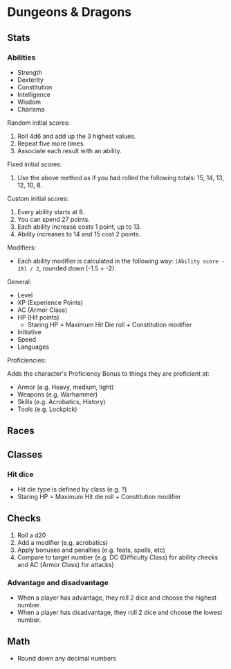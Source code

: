 # Dungeons & Dragons

## Stats

### Abilities

- Strength
- Dexterity
- Constitution
- Intelligence
- Wisdom
- Charisma

Random initial scores:
1. Roll 4d6 and add up the 3 highest values.
2. Repeat five more times.
3. Associate each result with an ability.

Fixed initial scores:
1. Use the above method as if you had rolled the following totals: 15, 14, 13, 12, 10, 8.

Custom initial scores:
1. Every ability starts at 8.
2. You can spend 27 points.
3. Each ability increase costs 1 point, up to 13.
4. Ability increases to 14 and 15 cost 2 points.

Modifiers:
- Each ability modifier is calculated in the following way: `(Ability score - 10) / 2`, rounded down (-1.5 = -2).

General:
- Level
- XP (Experience Points)
- AC (Armor Class)
- HP (Hit points)
  - Staring HP = Maximum Hit Die roll + Constitution modifier
- Initiative
- Speed
- Languages

Proficiencies:

Adds the character's Proficiency Bonus to things they are proficient at:
- Armor (e.g. Heavy, medium, light)
- Weapons (e.g. Warhammer)
- Skills (e.g. Acrobatics, History)
- Tools (e.g. Lockpick)

## Races


## Classes

### Hit dice

- Hit die type is defined by class (e.g. ?)
- Staring HP = Maximum Hit die roll + Constitution modifier


## Checks

1. Roll a d20
2. Add a modifier (e.g. acrobatics)
3. Apply bonuses and penalties (e.g. feats, spells, etc)
4. Compare to target number (e.g. DC (Difficulty Class) for ability checks and AC (Armor Class) for attacks)

### Advantage and disadvantage

- When a player has advantage, they roll 2 dice and choose the highest number.
- When a player has disadvantage, they roll 2 dice and choose the lowest number.

## Math

- Round down any decimal numbers